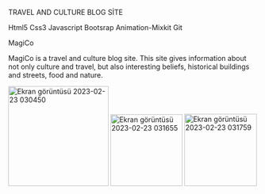 TRAVEL AND CULTURE BLOG SİTE

Html5
Css3
Javascript
Bootsrap
Animation-Mixkit
Git

MagiCo



MagiCo is a travel and culture blog site. This site gives information about not only culture and travel, but also interesting beliefs, historical buildings and streets, food and nature. 

 
 <i class="fa-sharp fa-solid fa-arrow-down"></i>


<img width="202" alt="Ekran görüntüsü 2023-02-23 030450" src="https://user-images.githubusercontent.com/113041850/221054731-e57a2a46-12c4-4719-9ef0-401c0e657949.png">       <img width="145" alt="Ekran görüntüsü 2023-02-23 031655" src="https://user-images.githubusercontent.com/113041850/221054753-db79361c-786f-4c8e-bb2f-36da524b9642.png">                 <img width="146" alt="Ekran görüntüsü 2023-02-23 031759" src="https://user-images.githubusercontent.com/113041850/221054790-034607e9-8dd8-45b3-9ef0-42c26beafc2a.png">
